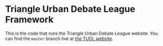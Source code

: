 # Triangle Urban Debate League Framework

This is the code that runs the Triangle Urban Debate League website. You can find the
`master` branch live at [the TUDL website](https://tudl.org).
